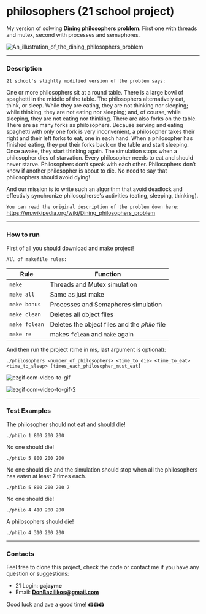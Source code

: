 # philosophers (21 school project)

My version of solwing __Dining philosophers problem__. First one with threads and mutex, second with processes and semaphores. 

![An_illustration_of_the_dining_philosophers_problem](https://user-images.githubusercontent.com/90501558/173900008-cd667806-2561-48aa-bbb6-8dc582fc078f.png)

---
### Description

``21 school's slightly modified version of the problem says:``

One or more philosophers sit at a round table. There is a large bowl of spaghetti in the middle of the table.
The philosophers alternatively eat, think, or sleep. While they are eating, they are not thinking nor sleeping;
while thinking, they are not eating nor sleeping; and, of course, while sleeping, they are not eating nor thinking.
There are also forks on the table. There are as many forks as philosophers. 
Because serving and eating spaghetti with only one fork is very inconvenient, a philosopher takes their right and their
left forks to eat, one in each hand. When a philosopher has finished eating, they put their forks back on the table and start sleeping.
Once awake, they start thinking again. The simulation stops when a philosopher dies of starvation. Every philosopher needs
to eat and should never starve. Philosophers don’t speak with each other. Philosophers don’t know if another philosopher
is about to die. No need to say that philosophers should avoid dying!

And our mission is to write such an algorithm that avoid deadlock and effectivly synchronize philosopherse's activities
(eating, sleeping, thinking).

``You can read the original description of the problem down here:``
https://en.wikipedia.org/wiki/Dining_philosophers_problem


---
### How to run

First of all you should download and make project!

``All of makefile rules:``

| Rule | Function |
| - | - |
| ``make`` | Threads and Mutex simulation |
| ``make all`` | Same as just make |
| ``make bonus`` | Processes and Semaphores simulation |
| ``make clean`` | Deletes all object files |
| ``make fclean`` | Deletes the object files and the _philo_ file |
| ``make re`` | makes ``fclean`` and ``make`` again |

And then run the project (time in ms, last argument is optional):
```
./philosophers <number_of_philosophers> <time_to_die> <time_to_eat> <time_to_sleep> [times_each_philosopher_must_eat]
```
![ezgif com-video-to-gif](https://user-images.githubusercontent.com/90501558/173922097-f6672b84-0fbb-47a7-ae38-c7a0509ce857.gif)

![ezgif com-video-to-gif-2](https://user-images.githubusercontent.com/90501558/173923374-0fdf4358-ebb9-496d-a0bb-8e2ecf41fda6.gif)


___
### Test Examples

The philosopher should not eat and should die!
```commandline
./philo 1 800 200 200
```
No one should die!
```commandline
./philo 5 800 200 200
```
No one should die and the simulation should stop when all the philosophers has 
eaten at least 7 times each.
```commandline
./philo 5 800 200 200 7
```
No one should die!
```commandline
./philo 4 410 200 200
```
A philosophers should die!
```commandline
./philo 4 310 200 200
```
---
### Contacts

Feel free to clone this project, check the code or contact me if you have any question or suggestions:

* 21 Login:   **gajayme**
* Email:    **DonBazilikos@gmail.com**

Good luck and ave a good time! 🖨🖨🖨
